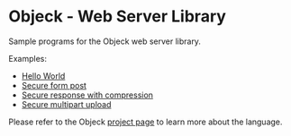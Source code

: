 # Objeck - Web Server Library

Sample programs for the Objeck web server library.

Examples:
* [Hello World](examples/hello_http.obs)
* [Secure form post](examples/form_post_https.obs)
* [Secure response with compression](examples/compress_response_https.obs)
* [Secure multipart upload](examples/multi_mime_http.obs)

Please refer to the Objeck [project page](https://github.com/objeck/objeck-lang/) to learn more about the language.